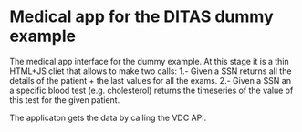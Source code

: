 # Medical app for the DITAS dummy example

The medical app interface for the dummy example. At this stage it is a thin HTML+JS cliet that allows to make two calls:
1.- Given a SSN returns all the details of the patient + the last values for all the exams.
2.- Given a SSN an a specific blood test (e.g. cholesterol) returns the timeseries of the value of this test for the given patient.

The applicaton gets the data by calling the VDC API.
